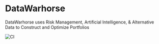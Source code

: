 # DataWarhorse
DataWarhorse uses Risk Management, Artificial Intelligence, &amp; Alternative Data to Construct and Optimize Portfolios

![CI](https://github.com/Radovici/DataWarhorse/actions/workflows/ci.yml/badge.svg)
